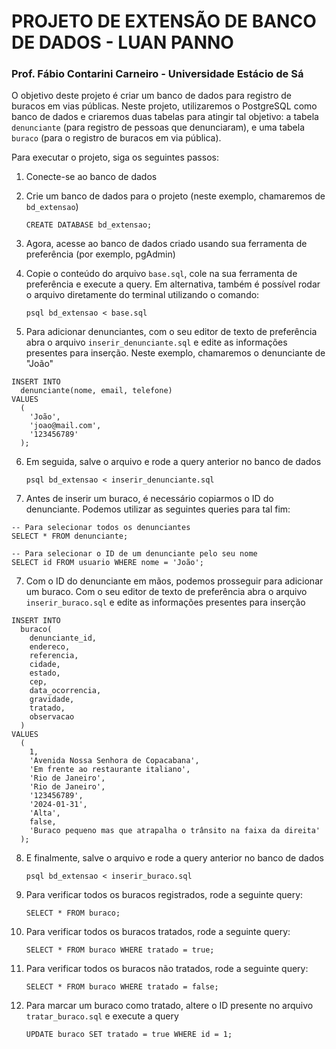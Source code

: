 # PROJETO DE EXTENSÃO DE BANCO DE DADOS - LUAN PANNO

### Prof. Fábio Contarini Carneiro - Universidade Estácio de Sá

O objetivo deste projeto é criar um banco de dados para registro de buracos em vias públicas. Neste projeto, utilizaremos o PostgreSQL como banco de dados e criaremos duas tabelas para atingir tal objetivo: a tabela `denunciante` (para registro de pessoas que denunciaram), e uma tabela `buraco` (para o registro de buracos em via pública).

Para executar o projeto, siga os seguintes passos:

1.  Conecte-se ao banco de dados
2.  Crie um banco de dados para o projeto (neste exemplo, chamaremos de `bd_extensao`)

        CREATE DATABASE bd_extensao;

3.  Agora, acesse ao banco de dados criado usando sua ferramenta de preferência (por exemplo, pgAdmin)
4.  Copie o conteúdo do arquivo `base.sql`, cole na sua ferramenta de preferência e execute a query. Em alternativa, também é possível rodar o arquivo diretamente do terminal utilizando o comando:

        psql bd_extensao < base.sql

5.  Para adicionar denunciantes, com o seu editor de texto de preferência abra o arquivo `inserir_denunciante.sql` e edite as informações presentes para inserção. Neste exemplo, chamaremos o denunciante de "João"

```
INSERT INTO
  denunciante(nome, email, telefone)
VALUES
  (
    'João',
    'joao@mail.com',
    '123456789'
  );
```

6.  Em seguida, salve o arquivo e rode a query anterior no banco de dados

        psql bd_extensao < inserir_denunciante.sql

7.  Antes de inserir um buraco, é necessário copiarmos o ID do denunciante. Podemos utilizar as seguintes queries para tal fim:

```
-- Para selecionar todos os denunciantes
SELECT * FROM denunciante;

-- Para selecionar o ID de um denunciante pelo seu nome
SELECT id FROM usuario WHERE nome = 'João';
```

7.  Com o ID do denunciante em mãos, podemos prosseguir para adicionar um buraco. Com o seu editor de texto de preferência abra o arquivo `inserir_buraco.sql` e edite as informações presentes para inserção

```
INSERT INTO
  buraco(
    denunciante_id,
    endereco,
    referencia,
    cidade,
    estado,
    cep,
    data_ocorrencia,
    gravidade,
    tratado,
    observacao
  )
VALUES
  (
    1,
    'Avenida Nossa Senhora de Copacabana',
    'Em frente ao restaurante italiano',
    'Rio de Janeiro',
    'Rio de Janeiro',
    '123456789',
    '2024-01-31',
    'Alta',
    false,
    'Buraco pequeno mas que atrapalha o trânsito na faixa da direita'
  );
```

8.  E finalmente, salve o arquivo e rode a query anterior no banco de dados

        psql bd_extensao < inserir_buraco.sql

9.  Para verificar todos os buracos registrados, rode a seguinte query:

        SELECT * FROM buraco;

10. Para verificar todos os buracos tratados, rode a seguinte query:

        SELECT * FROM buraco WHERE tratado = true;

11. Para verificar todos os buracos não tratados, rode a seguinte query:

        SELECT * FROM buraco WHERE tratado = false;

12. Para marcar um buraco como tratado, altere o ID presente no arquivo `tratar_buraco.sql` e execute a query

        UPDATE buraco SET tratado = true WHERE id = 1;
